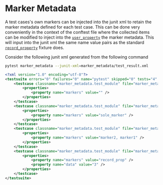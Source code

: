 # Marker Metadata

A test cases's own markers can be injected into the junit xml to retain the marker metadata defined
for each test case. This can be done very conveniently in the context of the conftest file where the
collected items can be modified to inject into the [`user_property`](https://docs.pytest.org/en/6.2.x/reference.html#pytest.Item.user_properties)
the marker metadata. This will input into the junit xml the same name value pairs as the standard
[`record_property`](https://docs.pytest.org/en/6.2.x/reference.html#record-property) fixture does.

Consider the following junit xml generated from the following command
```bash
pytest marker_metadata --junit-xml=marker_metadata/test_result.xml
```

```xml
<?xml version="1.0" encoding="utf-8"?>
<testsuite errors="0" failures="0" name="pytest" skipped="0" tests="4" time="0.029">
    <testcase classname="marker_metadata.test_module" file="marker_metadata/test_module.py" line="2" name="test_no_markers" time="0.001">
        <properties>
            <property name="markers" value="" />
        </properties>
    </testcase>
    <testcase classname="marker_metadata.test_module" file="marker_metadata/test_module.py" line="5" name="test_sole_marker" time="0.001">
        <properties>
            <property name="markers" value="sole_marker" />
        </properties>
    </testcase>
    <testcase classname="marker_metadata.test_module" file="marker_metadata/test_module.py" line="9" name="test_two_markers" time="0.001">
        <properties>
            <property name="markers" value="marker2, marker1" />
        </properties>
    </testcase>
    <testcase classname="marker_metadata.test_module" file="marker_metadata/test_module.py" line="14" name="test_record_property" time="0.001">
        <properties>
            <property name="markers" value="record_prop" />
            <property name="data" value="3" />
        </properties>
    </testcase>
</testsuite>
```
